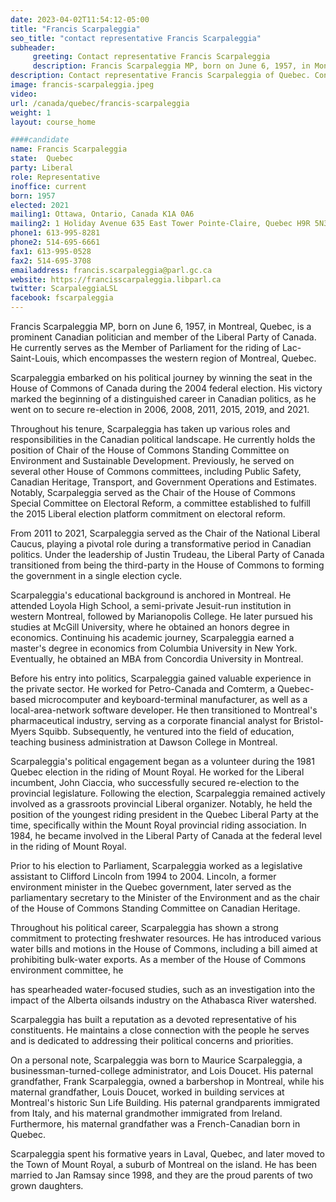 ```yaml
---
date: 2023-04-02T11:54:12-05:00
title: "Francis Scarpaleggia"
seo_title: "contact representative Francis Scarpaleggia"
subheader:
     greeting: Contact representative Francis Scarpaleggia
     description: Francis Scarpaleggia MP, born on June 6, 1957, in Montreal, Quebec, is a prominent Canadian politician and member of the Liberal Party of Canada.
description: Contact representative Francis Scarpaleggia of Quebec. Contact information for Francis Scarpaleggia includes email address, phone number, and mailing address.
image: francis-scarpaleggia.jpeg
video:
url: /canada/quebec/francis-scarpaleggia
weight: 1
layout: course_home

####candidate
name: Francis Scarpaleggia
state:	Quebec
party: Liberal
role: Representative
inoffice: current
born: 1957
elected: 2021
mailing1: Ottawa, Ontario, Canada K1A 0A6
mailing2: 1 Holiday Avenue 635 East Tower Pointe-Claire, Quebec H9R 5N3
phone1: 613-995-8281
phone2: 514-695-6661
fax1: 613-995-0528
fax2: 514-695-3708
emailaddress: francis.scarpaleggia@parl.gc.ca
website: https://francisscarpaleggia.libparl.ca
twitter: ScarpaleggiaLSL
facebook: fscarpaleggia
---
```


Francis Scarpaleggia MP, born on June 6, 1957, in Montreal, Quebec, is a prominent Canadian politician and member of the Liberal Party of Canada. He currently serves as the Member of Parliament for the riding of Lac-Saint-Louis, which encompasses the western region of Montreal, Quebec.

Scarpaleggia embarked on his political journey by winning the seat in the House of Commons of Canada during the 2004 federal election. His victory marked the beginning of a distinguished career in Canadian politics, as he went on to secure re-election in 2006, 2008, 2011, 2015, 2019, and 2021.

Throughout his tenure, Scarpaleggia has taken up various roles and responsibilities in the Canadian political landscape. He currently holds the position of Chair of the House of Commons Standing Committee on Environment and Sustainable Development. Previously, he served on several other House of Commons committees, including Public Safety, Canadian Heritage, Transport, and Government Operations and Estimates. Notably, Scarpaleggia served as the Chair of the House of Commons Special Committee on Electoral Reform, a committee established to fulfill the 2015 Liberal election platform commitment on electoral reform.

From 2011 to 2021, Scarpaleggia served as the Chair of the National Liberal Caucus, playing a pivotal role during a transformative period in Canadian politics. Under the leadership of Justin Trudeau, the Liberal Party of Canada transitioned from being the third-party in the House of Commons to forming the government in a single election cycle.

Scarpaleggia's educational background is anchored in Montreal. He attended Loyola High School, a semi-private Jesuit-run institution in western Montreal, followed by Marianopolis College. He later pursued his studies at McGill University, where he obtained an honors degree in economics. Continuing his academic journey, Scarpaleggia earned a master's degree in economics from Columbia University in New York. Eventually, he obtained an MBA from Concordia University in Montreal.

Before his entry into politics, Scarpaleggia gained valuable experience in the private sector. He worked for Petro-Canada and Comterm, a Quebec-based microcomputer and keyboard-terminal manufacturer, as well as a local-area-network software developer. He then transitioned to Montreal's pharmaceutical industry, serving as a corporate financial analyst for Bristol-Myers Squibb. Subsequently, he ventured into the field of education, teaching business administration at Dawson College in Montreal.

Scarpaleggia's political engagement began as a volunteer during the 1981 Quebec election in the riding of Mount Royal. He worked for the Liberal incumbent, John Ciaccia, who successfully secured re-election to the provincial legislature. Following the election, Scarpaleggia remained actively involved as a grassroots provincial Liberal organizer. Notably, he held the position of the youngest riding president in the Quebec Liberal Party at the time, specifically within the Mount Royal provincial riding association. In 1984, he became involved in the Liberal Party of Canada at the federal level in the riding of Mount Royal.

Prior to his election to Parliament, Scarpaleggia worked as a legislative assistant to Clifford Lincoln from 1994 to 2004. Lincoln, a former environment minister in the Quebec government, later served as the parliamentary secretary to the Minister of the Environment and as the chair of the House of Commons Standing Committee on Canadian Heritage.

Throughout his political career, Scarpaleggia has shown a strong commitment to protecting freshwater resources. He has introduced various water bills and motions in the House of Commons, including a bill aimed at prohibiting bulk-water exports. As a member of the House of Commons environment committee, he

 has spearheaded water-focused studies, such as an investigation into the impact of the Alberta oilsands industry on the Athabasca River watershed.

Scarpaleggia has built a reputation as a devoted representative of his constituents. He maintains a close connection with the people he serves and is dedicated to addressing their political concerns and priorities.

On a personal note, Scarpaleggia was born to Maurice Scarpaleggia, a businessman-turned-college administrator, and Lois Doucet. His paternal grandfather, Frank Scarpaleggia, owned a barbershop in Montreal, while his maternal grandfather, Louis Doucet, worked in building services at Montreal's historic Sun Life Building. His paternal grandparents immigrated from Italy, and his maternal grandmother immigrated from Ireland. Furthermore, his maternal grandfather was a French-Canadian born in Quebec.

Scarpaleggia spent his formative years in Laval, Quebec, and later moved to the Town of Mount Royal, a suburb of Montreal on the island. He has been married to Jan Ramsay since 1998, and they are the proud parents of two grown daughters.
